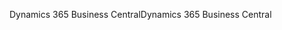 <span data-ttu-id="5029c-101">Dynamics 365 Business Central</span><span class="sxs-lookup"><span data-stu-id="5029c-101">Dynamics 365 Business Central</span></span>
